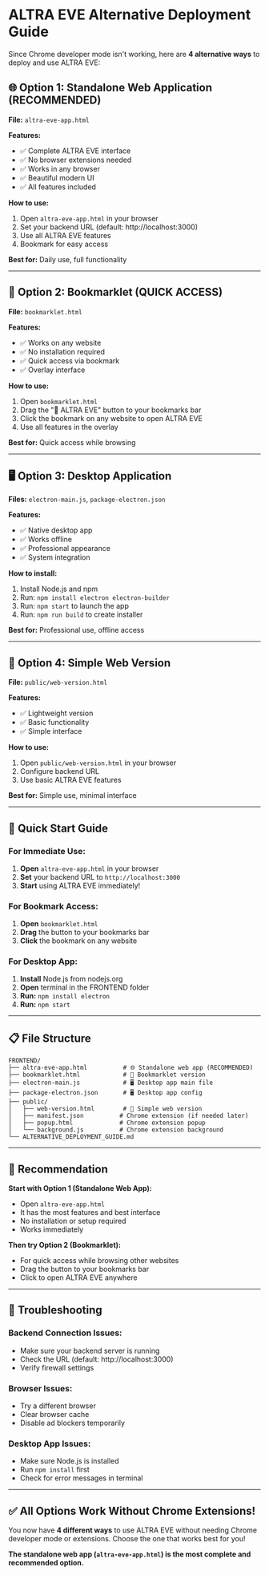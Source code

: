 # ALTRA EVE Alternative Deployment Guide

Since Chrome developer mode isn't working, here are **4 alternative ways** to deploy and use ALTRA EVE:

## 🌐 **Option 1: Standalone Web Application (RECOMMENDED)**

**File:** `altra-eve-app.html`

**Features:**
- ✅ Complete ALTRA EVE interface
- ✅ No browser extensions needed
- ✅ Works in any browser
- ✅ Beautiful modern UI
- ✅ All features included

**How to use:**
1. Open `altra-eve-app.html` in your browser
2. Set your backend URL (default: http://localhost:3000)
3. Use all ALTRA EVE features
4. Bookmark for easy access

**Best for:** Daily use, full functionality

---

## 🔖 **Option 2: Bookmarklet (QUICK ACCESS)**

**File:** `bookmarklet.html`

**Features:**
- ✅ Works on any website
- ✅ No installation required
- ✅ Quick access via bookmark
- ✅ Overlay interface

**How to use:**
1. Open `bookmarklet.html`
2. Drag the "🤖 ALTRA EVE" button to your bookmarks bar
3. Click the bookmark on any website to open ALTRA EVE
4. Use all features in the overlay

**Best for:** Quick access while browsing

---

## 🖥️ **Option 3: Desktop Application**

**Files:** `electron-main.js`, `package-electron.json`

**Features:**
- ✅ Native desktop app
- ✅ Works offline
- ✅ Professional appearance
- ✅ System integration

**How to install:**
1. Install Node.js and npm
2. Run: `npm install electron electron-builder`
3. Run: `npm start` to launch the app
4. Run: `npm run build` to create installer

**Best for:** Professional use, offline access

---

## 📱 **Option 4: Simple Web Version**

**File:** `public/web-version.html`

**Features:**
- ✅ Lightweight version
- ✅ Basic functionality
- ✅ Simple interface

**How to use:**
1. Open `public/web-version.html` in your browser
2. Configure backend URL
3. Use basic ALTRA EVE features

**Best for:** Simple use, minimal interface

---

## 🚀 **Quick Start Guide**

### **For Immediate Use:**
1. **Open** `altra-eve-app.html` in your browser
2. **Set** your backend URL to `http://localhost:3000`
3. **Start** using ALTRA EVE immediately!

### **For Bookmark Access:**
1. **Open** `bookmarklet.html`
2. **Drag** the button to your bookmarks bar
3. **Click** the bookmark on any website

### **For Desktop App:**
1. **Install** Node.js from nodejs.org
2. **Open** terminal in the FRONTEND folder
3. **Run:** `npm install electron`
4. **Run:** `npm start`

---

## 📋 **File Structure**

```
FRONTEND/
├── altra-eve-app.html          # 🌐 Standalone web app (RECOMMENDED)
├── bookmarklet.html            # 🔖 Bookmarklet version
├── electron-main.js            # 🖥️ Desktop app main file
├── package-electron.json       # 🖥️ Desktop app config
├── public/
│   ├── web-version.html        # 📱 Simple web version
│   ├── manifest.json          # Chrome extension (if needed later)
│   ├── popup.html             # Chrome extension popup
│   └── background.js          # Chrome extension background
└── ALTERNATIVE_DEPLOYMENT_GUIDE.md
```

---

## 🎯 **Recommendation**

**Start with Option 1 (Standalone Web App):**
- Open `altra-eve-app.html`
- It has the most features and best interface
- No installation or setup required
- Works immediately

**Then try Option 2 (Bookmarklet):**
- For quick access while browsing other websites
- Drag the button to your bookmarks bar
- Click to open ALTRA EVE anywhere

---

## 🔧 **Troubleshooting**

### **Backend Connection Issues:**
- Make sure your backend server is running
- Check the URL (default: http://localhost:3000)
- Verify firewall settings

### **Browser Issues:**
- Try a different browser
- Clear browser cache
- Disable ad blockers temporarily

### **Desktop App Issues:**
- Make sure Node.js is installed
- Run `npm install` first
- Check for error messages in terminal

---

## ✅ **All Options Work Without Chrome Extensions!**

You now have **4 different ways** to use ALTRA EVE without needing Chrome developer mode or extensions. Choose the one that works best for you!

**The standalone web app (`altra-eve-app.html`) is the most complete and recommended option.**
